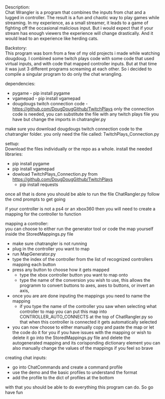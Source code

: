 Description:    
Chat Wrangler is a program that combines the inputs from chat and a lugged in controller.
The result is a fun and chaotic way to play games while streaming.
In my experience, as a small streamer, it leads to a game of fighting off the occasional malicious input.
But i would expect that if your stream has enough viewers the experience will change drastically.
And it would lead to an experience like herding cats.
    
    
Backstory:    
This program was born from a few of my old projects i made while watching dougdoug.
I combined some twitch plays code with some code that used virtual inputs, and with code that mapped controller inputs.
But at that time it was just 3 different programs screaming at each other.
So i decided to compile a singular program to do only the chat wrangling. 
    
    
dependencies:   
- pygame - pip install pygame
- vgamepad - pip install vgamepad
- dougdougs twitch connection code - https://github.com/DougDougGithub/TwitchPlays only the connection code is needed, you can substitute the file with any twitch plays file you have but change the imports in chatrangler.py
    
    
make sure you download dougdougs twitch connection code to the chatrangler folder. 
you only need the file called: TwitchPlays_Connection.py
    
    
settup:    
Download the files individually or the repo as a whole.
install the needed libraries: 
  - pip install pygame
  - pip install vgamepad
  - dowload TwitchPlays_Connection.py from https://github.com/DougDougGithub/TwitchPlays
    - pip install requests
    
once all that is done you should be able to run the file ChatRangler.py
follow the cmd prompts to get going
    
    
      
if your controller is not a ps4 or an xbox360
then you will need to create a mapping for the controller to function

mapping a controller:     
you can choose to either run the generator tool or code the map yourself inside the StoredMappings.py file
- make sure chatrangler is not running
- plug in the controller you want to map
- run MapGenerator.py
- type the index of the controller from the list of recognized controllers
mapping each button
- press any button to choose how it gets mapped
  - type the xbox controller button you want to map onto
  - type the name of the conversion you wish to use, this allows the programm to convert buttons to axes, axes to buttons, or invert an axis, 
- once you are are done inputing the mappings you need to name the mapping
  - if you type the name of the controller you saw when selecting what controller to map you can put this map into CONTROLLER_AUTO_CONNECTS at the top of ChatRangler.py so that when this controller is connected it gets automatically selected
- you can now choose to either manually copy and paste the map or let the code do it for you
if you have issues with the mapping or wish to delete it go into the StoredMappings.py file and delete the autogenerated mapping and its corisponding dictionary element
you can also manually change the values of the mappings if you feel so brave

    
creating chat inputs:    
- go into ChatCommands and create a command profile
- use the demo and the basic profiles to understand the format
- add the profile to the dict of profiles at the bottom

with that you should be able to do everything this program can do. So go have fun

